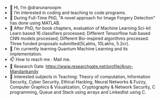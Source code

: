 - 👋 Hi, I’m @drarunanoopm
- 👀 I’m interested in coding and teaching to code programs.
- 💞️ During Full-Time PhD, "A novel approach for Image Forgery Detection" has done using MATLAB.
- 💞️ After PhD, for book chapters, evaluation of Machine Learning Sci-kit Learn based 16 classifiers processed; Different Tensorflow hub based CNN models processed; Different Bio-inspired algorithms processed. Three funded proposals submitted(5Lakhs, 10Lakhs, 5.2cr).
- 🌱 I’m currently learning Quantum Machine Learning and its implementation.
- 📫 How to reach me : Mail me.
- 🌱 Research Gate: https://www.researchgate.net/profile/Arun-Mandankandy
- 🌱 Interested subjects in Teaching: Theory of computation, Information Security, Cyber Security, Ethical Hacking, Neural Networks & Fuzzy, Computer Graphics & Visualization, Cryptography & Network Security, C programming, Queue and Stack using arrays and Linkedlist using C.

<!---
drarunanoopm/drarunanoopm is a ✨ special ✨ repository because its `README.md` (this file) appears on your GitHub profile.
You can click the Preview link to take a look at your changes.
--->
